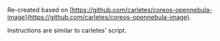 Re-created based on [https://github.com/carletes/coreos-opennebula-image](https://github.com/carletes/coreos-opennebula-image).

Instructions are similar to carletes' script.
